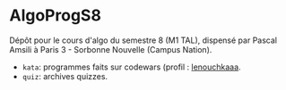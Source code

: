 # AlgoProgS8
Dépôt pour le cours d'algo du semestre 8 (M1 TAL), dispensé par Pascal Amsili à Paris 3 - Sorbonne Nouvelle (Campus Nation).

- `kata`: programmes faits sur codewars (profil : [lenouchkaaa](https://www.codewars.com/users/lenouchkaaa).
- `quiz`: archives quizzes.
